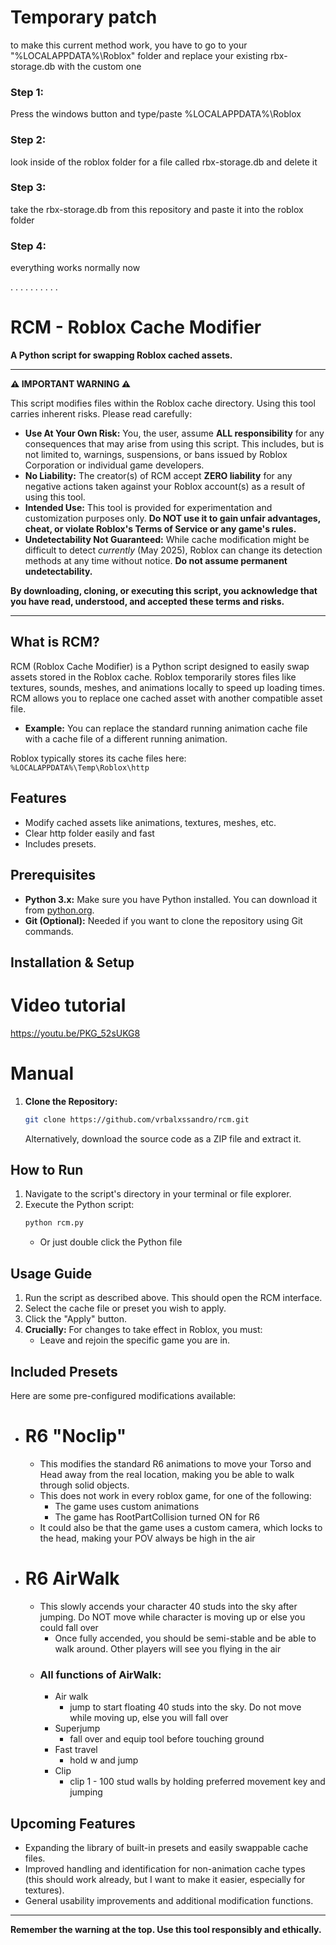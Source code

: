# Temporary patch
to make this current method work, you have to go to your "%LOCALAPPDATA%\Roblox" folder and replace your existing rbx-storage.db with the custom one

### Step 1:
Press the windows button and type/paste %LOCALAPPDATA%\Roblox

### Step 2: 
look inside of the roblox folder for a file called rbx-storage.db and delete it

### Step 3: 
take the rbx-storage.db from this repository and paste it into the roblox folder

### Step 4: 
everything works normally now







.
.
.
.
.
.
.
.
.
.


# RCM - Roblox Cache Modifier

**A Python script for swapping Roblox cached assets.**

---

**⚠️ IMPORTANT WARNING ⚠️**

This script modifies files within the Roblox cache directory. Using this tool carries inherent risks. Please read carefully:

*   **Use At Your Own Risk:** You, the user, assume **ALL responsibility** for any consequences that may arise from using this script. This includes, but is not limited to, warnings, suspensions, or bans issued by Roblox Corporation or individual game developers.
*   **No Liability:** The creator(s) of RCM accept **ZERO liability** for any negative actions taken against your Roblox account(s) as a result of using this tool.
*   **Intended Use:** This tool is provided for experimentation and customization purposes only. **Do NOT use it to gain unfair advantages, cheat, or violate Roblox's Terms of Service or any game's rules.**
*   **Undetectability Not Guaranteed:** While cache modification might be difficult to detect *currently* (May 2025), Roblox can change its detection methods at any time without notice. **Do not assume permanent undetectability.**

**By downloading, cloning, or executing this script, you acknowledge that you have read, understood, and accepted these terms and risks.**

---

## What is RCM?

RCM (Roblox Cache Modifier) is a Python script designed to easily swap assets stored in the Roblox cache. Roblox temporarily stores files like textures, sounds, meshes, and animations locally to speed up loading times. RCM allows you to replace one cached asset with another compatible asset file.

*   **Example:** You can replace the standard running animation cache file with a cache file of a different running animation.

Roblox typically stores its cache files here:
`%LOCALAPPDATA%\Temp\Roblox\http`

## Features

*   Modify cached assets like animations, textures, meshes, etc.
*   Clear http folder easily and fast
*   Includes presets.

## Prerequisites

*   **Python 3.x:** Make sure you have Python installed. You can download it from [python.org](https://www.python.org/downloads/).
*   **Git (Optional):** Needed if you want to clone the repository using Git commands.

## Installation & Setup

# Video tutorial
https://youtu.be/PKG_52sUKG8

# Manual


1.  **Clone the Repository:**
    ```bash
    git clone https://github.com/vrbalxssandro/rcm.git
    ```
    Alternatively, download the source code as a ZIP file and extract it.

## How to Run

1.  Navigate to the script's directory in your terminal or file explorer.
2.  Execute the Python script:
    ```bash
    python rcm.py
    ```
    * Or just double click the Python file

## Usage Guide

1.  Run the script as described above. This should open the RCM interface.
2.  Select the cache file or preset you wish to apply.
3.  Click the "Apply" button.
4.  **Crucially:** For changes to take effect in Roblox, you must:
    *   Leave and rejoin the specific game you are in.

## Included Presets

Here are some pre-configured modifications available:

*  # R6 "Noclip"
   *  This modifies the standard R6 animations to move your Torso and Head away from the real location, making you be able to walk through solid objects.
   *  This does not work in every roblox game, for one of the following:
      *  The game uses custom animations
      *  The game has RootPartCollision turned ON for R6
   *  It could also be that the game uses a custom camera, which locks to the head, making your POV always be high in the air
* # R6 AirWalk
   *  This slowly accends your character 40 studs into the sky after jumping. Do NOT move while character is moving up or else you could fall over
      *  Once fully accended, you should be semi-stable and be able to walk around. Other players will see you flying in the air
   *  ### All functions of AirWalk:
      *  Air walk
         *  jump to start floating 40 studs into the sky. Do not move while moving up, else you will fall over
      *  Superjump
         *  fall over and equip tool before touching ground
      *  Fast travel
         *  hold w and jump
      *  Clip
         *  clip 1 - 100 stud walls by holding preferred movement key and jumping

## Upcoming Features

*   Expanding the library of built-in presets and easily swappable cache files.
*   Improved handling and identification for non-animation cache types (this should work already, but I want to make it easier, especially for textures).
*   General usability improvements and additional modification functions.

---

**Remember the warning at the top. Use this tool responsibly and ethically.**
